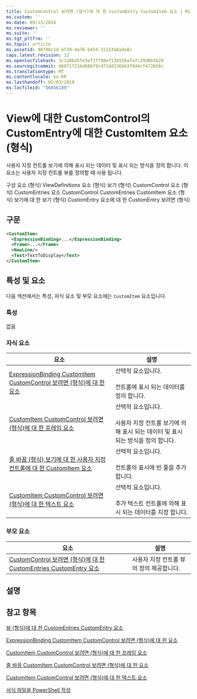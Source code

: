 ```yaml
---
title: CustomControl 보려면 (형식)에 대 한 CustomEntry CustomItem 요소 | Microsoft Docs
ms.custom: ''
ms.date: 09/13/2016
ms.reviewer: ''
ms.suite: ''
ms.tgt_pltfrm: ''
ms.topic: article
ms.assetid: 98708c1d-6f39-4a76-b454-31153a6ade8c
caps.latest.revision: 12
ms.openlocfilehash: 3c110bd5fe3ef2f790ef136556afa7c29d0b5b29
ms.sourcegitcommit: b6871f21bd666f9cd71dd336bb3f844cf472b56c
ms.translationtype: MT
ms.contentlocale: ko-KR
ms.lasthandoff: 02/03/2019
ms.locfileid: "56856189"
---
```

# <a name="customitem-element-for-customentry-for-customcontrol-for-view-format"></a>View에 대한 CustomControl의 CustomEntry에 대한 CustomItem 요소(형식)

사용자 지정 컨트롤 보기에 의해 표시 되는 데이터 및 표시 되는 방식을 정의 합니다. 이 요소는 사용자 지정 컨트롤 뷰를 정의할 때 사용 됩니다.

구성 요소 (형식) ViewDefinitions 요소 (형식) 보기 (형식) CustomControl 요소 (형식) CustomEntries 요소 CustomControl CustomEntries CustomItem 요소 (형식) 보기에 대 한 보기 (형식) CustomEntry 요소에 대 한 CustomEntry 보려면 (형식)

## <a name="syntax"></a>구문

```xml
<CustomItem>
  <ExpressionBinding>...</ExpressionBinding>
  <Frame>...</Frame>
  <NewLine/>
  <Text>TextToDisplay</Text>
</CustomItem>
```

## <a name="attributes-and-elements"></a>특성 및 요소

다음 섹션에서는 특성, 자식 요소 및 부모 요소에는 `CustomItem` 요소입니다.

### <a name="attributes"></a>특성

없음

### <a name="child-elements"></a>자식 요소

|요소|설명|
|-------------|-----------------|
|[ExpressionBinding CustomItem CustomControl 보려면 (형식)에 대 한 요소](./expressionbinding-element-for-customitem-for-customcontrol-for-view-format.md)|선택적 요소입니다.<br /><br /> 컨트롤에 표시 되는 데이터를 정의 합니다.|
|[CustomItem CustomControl 보려면 (형식)에 대 한 프레임 요소](./frame-element-for-customitem-for-customcontrol-for-view-format.md)|선택적 요소입니다.<br /><br /> 사용자 지정 컨트롤 보기에 의해 표시 되는 데이터 및 표시 되는 방식을 정의 합니다.|
|[줄 바꿈 (형식) 보기에 대 한 사용자 지정 컨트롤에 대 한 CustomItem 요소](./newline-element-for-customitem-for-customcontrol-for-view-format.md)|선택적 요소입니다.<br /><br /> 컨트롤의 표시에 빈 줄을 추가합니다.|
|[CustomItem CustomControl 보려면 (형식)에 대 한 텍스트 요소](./text-element-for-customitem-for-customview-for-view-format.md)|선택적 요소입니다.<br /><br /> 추가 텍스트 컨트롤에 의해 표시 되는 데이터를 지정 합니다.|

### <a name="parent-elements"></a>부모 요소

|요소|설명|
|-------------|-----------------|
|[CustomControl 보려면 (형식)에 대 한 CustomEntries CustomEntry 요소](./customentry-element-for-customentries-for-customcontrol-for-view-format.md)|사용자 지정 컨트롤 뷰의 정의 제공합니다.|

## <a name="remarks"></a>설명

## <a name="see-also"></a>참고 항목

[뷰 (형식)에 대 한 CustomEntries CustomEntry 요소](./customentry-element-for-customentries-for-customcontrol-for-view-format.md)

[ExpressionBinding CustomItem CustomControl 보려면 (형식)에 대 한 요소](./expressionbinding-element-for-customitem-for-customcontrol-for-view-format.md)

[CustomItem CustomControl 보려면 (형식)에 대 한 프레임 요소](./frame-element-for-customitem-for-customcontrol-for-view-format.md)

[줄 바꿈 CustomItem CustomControl 보려면 (형식)에 대 한 요소](./newline-element-for-customitem-for-customcontrol-for-view-format.md)

[CustomItem CustomControl 보려면 (형식)에 대 한 텍스트 요소](./text-element-for-customitem-for-customview-for-view-format.md)

[서식 파일을 PowerShell 작성](./writing-a-powershell-formatting-file.md)
